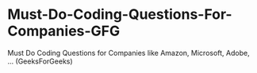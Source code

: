 # Must-Do-Coding-Questions-For-Companies-GFG
Must Do Coding Questions for Companies like Amazon, Microsoft, Adobe, … (GeeksForGeeks)
